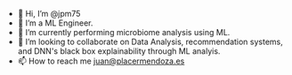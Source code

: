 - 👋 Hi, I’m @jpm75
- 👀 I’m a ML Engineer.
- 🌱 I’m currently performing microbiome analysis using ML.
- 💞️ I’m looking to collaborate on Data Analysis, recommendation systems, and DNN's black box explainability through ML analyis.
- 📫 How to reach me juan@placermendoza.es

<!---
jpm75/jpm75 is a ✨ special ✨ repository because its `README.md` (this file) appears on your GitHub profile.
You can click the Preview link to take a look at your changes.
--->
